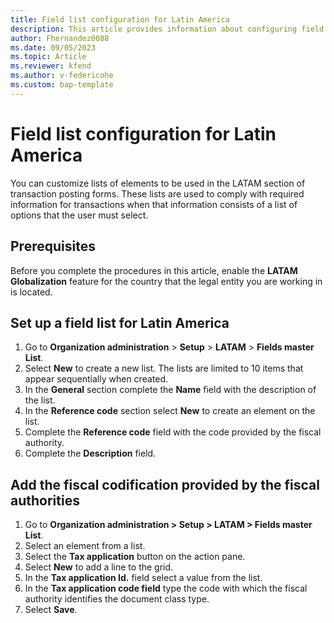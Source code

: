```yaml
---
title: Field list configuration for Latin America
description: This article provides information about configuring field lists for a Chilean company. 
author: Fhernandez0088
ms.date: 09/05/2023
ms.topic: Article
ms.reviewer: kfend
ms.author: v-federicohe
ms.custom: bap-template
---
```

# Field list configuration for Latin America
You can customize lists of elements to be used in the LATAM section of transaction posting forms. These lists are used to comply with required information for transactions when that information consists of a list of options that the user must select.

## Prerequisites
Before you complete the procedures in this article, enable the **LATAM Globalization** feature for the country that the legal entity you are working in is located.

## Set up a field list for Latin America
1. Go to **Organization administration** > **Setup** > **LATAM** > **Fields master List**.
2. Select **New** to create a new list. The lists are limited to 10 items that appear sequentially when created.
3. In the **General** section complete the **Name** field with the description of the list.
4. In the **Reference code** section select **New** to create an element on the list.
5. Complete the **Reference code** field with the code provided by the fiscal authority.
6. Complete the **Description** field.

## Add the fiscal codification provided by the fiscal authorities


1. Go to **Organization administration > Setup > LATAM > Fields master List**.
2. Select an element from a list.
3. Select the **Tax application** button on the action pane.
4. Select **New** to add a line to the grid.
5. In the **Tax application Id.** field select a value from the list.
6. In the **Tax application code field** type the code with which the fiscal authority identifies the document class type.
7. Select **Save**.
